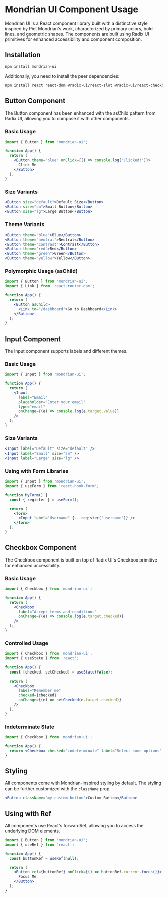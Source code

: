 # Mondrian UI Component Usage

Mondrian UI is a React component library built with a distinctive style inspired by Piet Mondrian's work, characterized by primary colors, bold lines, and geometric shapes. The components are built using Radix UI primitives for enhanced accessibility and component composition.

## Installation

```bash
npm install mondrian-ui
```

Additionally, you need to install the peer dependencies:

```bash
npm install react react-dom @radix-ui/react-slot @radix-ui/react-checkbox
```

## Button Component

The Button component has been enhanced with the asChild pattern from Radix UI, allowing you to compose it with other components.

### Basic Usage

```jsx
import { Button } from 'mondrian-ui';

function App() {
  return (
    <Button theme="blue" onClick={() => console.log('Clicked!')}>
      Click Me
    </Button>
  );
}
```

### Size Variants

```jsx
<Button size="default">Default Size</Button>
<Button size="sm">Small Button</Button>
<Button size="lg">Large Button</Button>
```

### Theme Variants

```jsx
<Button theme="blue">Blue</Button>
<Button theme="neutral">Neutral</Button>
<Button theme="contrast">Contrast</Button>
<Button theme="red">Red</Button>
<Button theme="green">Green</Button>
<Button theme="yellow">Yellow</Button>
```

### Polymorphic Usage (asChild)

```jsx
import { Button } from 'mondrian-ui';
import { Link } from 'react-router-dom';

function App() {
  return (
    <Button asChild>
      <Link to="/dashboard">Go to Dashboard</Link>
    </Button>
  );
}
```

## Input Component

The Input component supports labels and different themes.

### Basic Usage

```jsx
import { Input } from 'mondrian-ui';

function App() {
  return (
    <Input
      label="Email"
      placeholder="Enter your email"
      type="email"
      onChange={(e) => console.log(e.target.value)}
    />
  );
}
```

### Size Variants

```jsx
<Input label="Default" size="default" />
<Input label="Small" size="sm" />
<Input label="Large" size="lg" />
```

### Using with Form Libraries

```jsx
import { Input } from 'mondrian-ui';
import { useForm } from 'react-hook-form';

function MyForm() {
  const { register } = useForm();

  return (
    <form>
      <Input label="Username" {...register('username')} />
    </form>
  );
}
```

## Checkbox Component

The Checkbox component is built on top of Radix UI's Checkbox primitive for enhanced accessibility.

### Basic Usage

```jsx
import { Checkbox } from 'mondrian-ui';

function App() {
  return (
    <Checkbox
      label="Accept terms and conditions"
      onChange={(e) => console.log(e.target.checked)}
    />
  );
}
```

### Controlled Usage

```jsx
import { Checkbox } from 'mondrian-ui';
import { useState } from 'react';

function App() {
  const [checked, setChecked] = useState(false);

  return (
    <Checkbox
      label="Remember me"
      checked={checked}
      onChange={(e) => setChecked(e.target.checked)}
    />
  );
}
```

### Indeterminate State

```jsx
import { Checkbox } from 'mondrian-ui';

function App() {
  return <Checkbox checked="indeterminate" label="Select some options" />;
}
```

## Styling

All components come with Mondrian-inspired styling by default. The styling can be further customized with the `className` prop.

```jsx
<Button className="my-custom-button">Custom Button</Button>
```

## Using with Ref

All components use React's forwardRef, allowing you to access the underlying DOM elements.

```jsx
import { Button } from 'mondrian-ui';
import { useRef } from 'react';

function App() {
  const buttonRef = useRef(null);

  return (
    <Button ref={buttonRef} onClick={() => buttonRef.current.focus()}>
      Focus Me
    </Button>
  );
}
```
